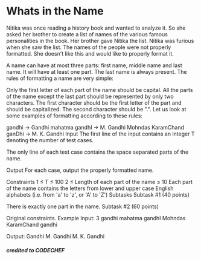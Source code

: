  # Whats in the Name


Nitika was once reading a history book and wanted to analyze it. So she asked her brother to create a list of names of the various famous personalities in the book. Her brother gave Nitika the list. Nitika was furious when she saw the list. The names of the people were not properly formatted. She doesn't like this and would like to properly format it.

A name can have at most three parts: first name, middle name and last name. It will have at least one part. The last name is always present. The rules of formatting a name are very simple:

Only the first letter of each part of the name should be capital.
All the parts of the name except the last part should be represented by only two characters. The first character should be the first letter of the part and should be capitalized. The second character should be ".".
Let us look at some examples of formatting according to these rules:

gandhi -> Gandhi
mahatma gandhI -> M. Gandhi
Mohndas KaramChand ganDhi -> M. K. Gandhi
Input
The first line of the input contains an integer T denoting the number of test cases.

The only line of each test case contains the space separated parts of the name.

Output
For each case, output the properly formatted name.

Constraints
1 ≤ T ≤ 100
2 ≤ Length of each part of the name ≤ 10
Each part of the name contains the letters from lower and upper case English alphabets (i.e. from 'a' to 'z', or 'A' to 'Z')
Subtasks
Subtask #1 (40 points)

There is exactly one part in the name.
Subtask #2 (60 points)

Original constraints.
Example
Input:
3
gandhi
mahatma gandhI
Mohndas KaramChand gandhi

Output:
Gandhi 
M. Gandhi 
M. K. Gandhi 
##### credited to CODECHEF